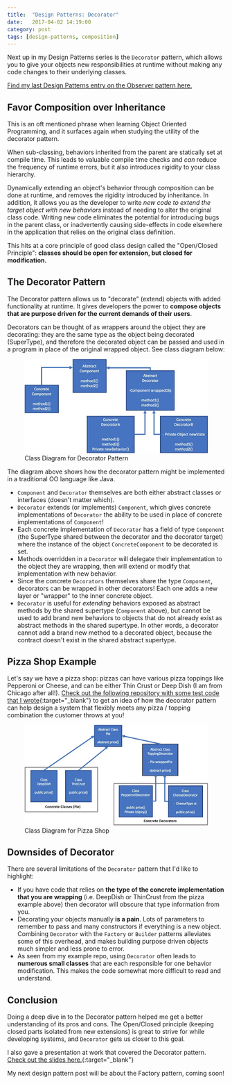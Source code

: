 ```yaml
---
title:  "Design Patterns: Decorator"
date:   2017-04-02 14:19:00
category: post
tags: [design-patterns, composition]
---
```


Next up in my Design Patterns series is the `Decorator` pattern, which allows you to give your objects new responsibilities at runtime without making any code changes to their underlying classes.

[Find my last Design Patterns entry on the Observer pattern here.][observer]

## Favor Composition over Inheritance

This is an oft mentioned phrase when learning Object Oriented Programming, and it surfaces again when studying the utility of the decorator pattern.

When sub-classing, behaviors inherited from the parent are statically set at compile time. This leads to valuable compile time checks and *can* reduce the frequency of runtime errors, but it also introduces rigidity to your class hierarchy.

Dynamically extending an object's behavior through composition can be done at runtime, and removes the rigidity introduced by inheritance. In addition, it allows you as the developer to write *new code to extend the target object with new behaviors* instead of needing to alter the original class code. Writing new code eliminates the potential for introducing bugs in the parent class, or inadvertently causing side-effects in code elsewhere in the application that relies on the original class definition.

This hits at a core principle of good class design called the "Open/Closed Principle": **classes should be open for extension, but closed for modification.**

## The Decorator Pattern

The Decorator pattern allows us to "decorate" (extend) objects with added functionality at runtime. It gives developers the power to **compose objects that are purpose driven for the current demands of their users**.

Decorators can be thought of as wrappers around the object they are decorating: they are the same type as the object being decorated (SuperType), and therefore the decorated object can be passed and used in a program in place of the original wrapped object. See class diagram below:

<figure>
  <img src="/assets/images/DecoratorClassDiagram.jpg">
  <figcaption>Class Diagram for Decorator Pattern</figcaption>
</figure>

 The diagram above shows how the decorator pattern might be implemented in a traditional OO language like Java.

 - `Component` and `Decorator` themselves are both either abstract classes or interfaces (doesn't matter which).
 - `Decorator` extends (or implements) `Component`, which gives concrete implementations of `Decorator` the ability to be used in place of concrete implementations of `Component`!
 - Each concrete implementation of `Decorator` has a field of type `Component` (the SuperType shared between the decorator and the decorator target) where the instance of the object `ConcreteComponent` to be decorated is set.
 - Methods overridden in a `Decorator` will delegate their implementation to the object they are wrapping, then will extend or modify that implementation with new behavior.
 - Since the concrete `Decorators` themselves share the type `Component`, decorators can be wrapped in other decorators! Each one adds a new layer or "wrapper" to the inner concrete object.
 - `Decorator` is useful for *extending* behaviors exposed as abstract methods by the shared supertype (`Component` above), but cannot be used to add brand new behaviors to objects that do not already exist as abstract methods in the shared supertype. In other words, a decorator cannot add a brand new method to a decorated object, because the contract doesn't exist in the shared abstract supertype.

## Pizza Shop Example

Let's say we have a pizza shop: pizzas can have various pizza toppings like Pepperoni or Cheese, and can be either Thin Crust or Deep Dish (I am from Chicago after all!). [Check out the following repository with some test code that I wrote][test]{:target="_blank"} to get an idea of how the decorator pattern can help design a system that flexibly meets any pizza / topping combination the customer throws at you!

<figure>
  <img src="/assets/images/PizzaClassDiagram.jpg">
  <figcaption>Class Diagram for Pizza Shop</figcaption>
</figure>

## Downsides of Decorator

There are several limitations of the `Decorator` pattern that I'd like to highlight:

- If you have code that relies on **the type of the concrete implementation that you are wrapping** (i.e. DeepDish or ThinCrust from the pizza example above) then decorator will obscure that type information from you.
- Decorating your objects manually **is a pain**. Lots of parameters to remember to pass and many constructors if everything is a new object. Combining `Decorator` with the `Factory` or `Builder` patterns alleviates some of this overhead, and makes building purpose driven objects much simpler and less prone to error.
- As seen from my example repo, using `Decorator` often leads to **numerous small classes** that are each responsible for one behavior modification. This makes the code somewhat more difficult to read and understand.

## Conclusion

Doing a deep dive in to the Decorator pattern helped me get a better understanding of its pros and cons. The Open/Closed principle (keeping closed parts isolated from new extensions) is great to strive for while developing systems, and `Decorator` gets us closer to this goal.

I also gave a presentation at work that covered the Decorator pattern. [Check out the slides here.][slides]{:target="_blank"}

My next design pattern post will be about the Factory pattern, coming soon!

[observer]: /posts/2016-10-25-observer/
[test]: https://github.com/bambielli/DecoratorExample
[slides]: /downloads/Decorator-Presentation-04-03-17.pdf